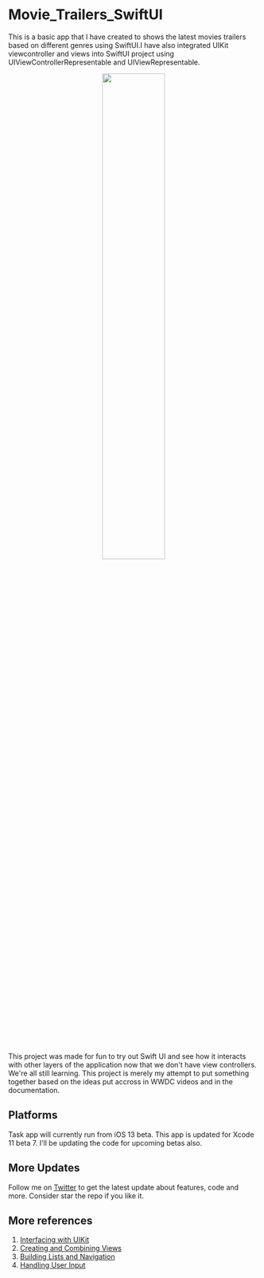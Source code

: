 # Movie_Trailers_SwiftUI
This is a basic app that I have created to shows the latest movies trailers based on different genres using SwiftUI.I have also integrated UIKit viewcontroller and views into SwiftUI project using UIViewControllerRepresentable and UIViewRepresentable.

<p align="center">
  <img src="https://github.com/shankarmadeshvaran/Movie_Trailers_SwiftUI/blob/master/movie_trailers.gif" width="50%" height="50%"/>
</p>

This project was made for fun to try out Swift UI and see how it interacts with other layers of the application now that we don't have view controllers. We're all still learning. This project is merely my attempt to put something together based on the ideas put accross in WWDC videos and in the documentation.

## Platforms
Task app will currently run from iOS 13 beta.
This app is updated for Xcode 11 beta 7. I'll be updating the code for upcoming betas also.

## More Updates
Follow me on [Twitter](https://twitter.com/Shankar__am) to get the latest update about features, code and more. Consider star the repo if you like it. 

## More references
1) [Interfacing with UIKit](https://developer.apple.com/tutorials/swiftui/interfacing-with-uikit)
2) [Creating and Combining Views](https://developer.apple.com/tutorials/swiftui/creating-and-combining-views)
3) [Building Lists and Navigation ](https://developer.apple.com/tutorials/swiftui/building-lists-and-navigation)
4) [Handling User Input](https://developer.apple.com/tutorials/swiftui/handling-user-input)
